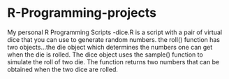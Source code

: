 # R-Programming-projects
My personal R Programming Scripts
-dice.R is a script with  a pair of virtual dice that you can use to generate random numbers.
the roll() function has two objects...the die object which determines the numbers one can get when the die is rolled. The dice object uses the sample() function to simulate the roll of two die.
The function returns two numbers that can be obtained when the two dice are rolled.
